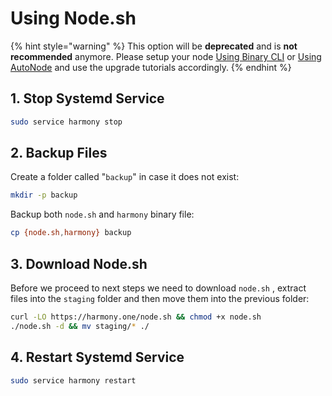 # Using Node.sh

{% hint style="warning" %}
This option will be **deprecated** and is **not recommended** anymore. Please setup your node [Using Binary CLI](../installing-node/using-binary-cli.md) or [Using AutoNode](../installing-node/using-autonode/) and use the upgrade tutorials accordingly.
{% endhint %}

## 1. Stop Systemd Service

```bash
sudo service harmony stop
```

## 2. Backup Files

Create a folder called "`backup`" in case it does not exist:

```bash
mkdir -p backup
```

Backup both `node.sh` and `harmony` binary file:

```bash
cp {node.sh,harmony} backup
```

## 3. Download Node.sh

Before we proceed to next steps we need to download `node.sh` , extract files into the `staging` folder and then move them into the previous folder:

```bash
curl -LO https://harmony.one/node.sh && chmod +x node.sh
./node.sh -d && mv staging/* ./
```

## 4. Restart Systemd Service

```bash
sudo service harmony restart
```

